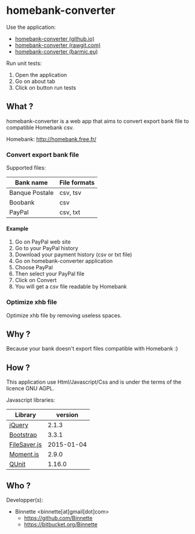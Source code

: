 # homebank-converter #
Use the application:

* [homebank-converter (github.io)](http://binnette.github.io/homebank-converter/)
* [homebank-converter (rawgit.com)](https://rawgit.com/Binnette/homebank-converter/master/index.html)
* [homebank-converter (barmic.eu)](https://hbc.barmic.eu/)

Run unit tests:

1. Open the application
2. Go on about tab
3. Click on button run tests

## What ? ##
homebank-converter is a web app that aims to convert export bank file to compatible Homebank csv.

Homebank: http://homebank.free.fr/

### Convert export bank file ###
Supported files:

| Bank name         | File formats |
| ----------------- | ------------ |
| Banque Postale    | csv, tsv     |
| Boobank           | csv          |
| PayPal            | csv, txt     |

#### Example ####
1. Go on PayPal web site
2. Go to your PayPal history
3. Download your payment history (csv or txt file)
4. Go on homebank-converter application
5. Choose PayPal
6. Then select your PayPal file
7. Click on Convert
8. You will get a csv file readable by Homebank

### Optimize xhb file ###
Optimize xhb file by removing useless spaces.

## Why ? ##
Because your bank doesn't export files compatible with Homebank :)

## How ? ##
This application use Html/Javascript/Css and is under the terms of the licence GNU AGPL.

Javascript libraries:

| Library                                                  | version    |
| -------------------------------------------------------- | ---------- |
| [jQuery](https://jquery.com/)                            | 2.1.3      |
| [Bootstrap](http://getbootstrap.com/)                    | 3.3.1      |
| [FileSaver.js](https://github.com/eligrey/FileSaver.js/) | 2015-01-04 |
| [Moment.js](http://momentjs.com/)                        | 2.9.0      |
| [QUnit](http://qunitjs.com/)                             | 1.16.0     |

## Who ? ##
Developper(s):

* Binnette <binnette[at]gmail[dot]com>
  * https://github.com/Binnette
  * https://bitbucket.org/Binnette
